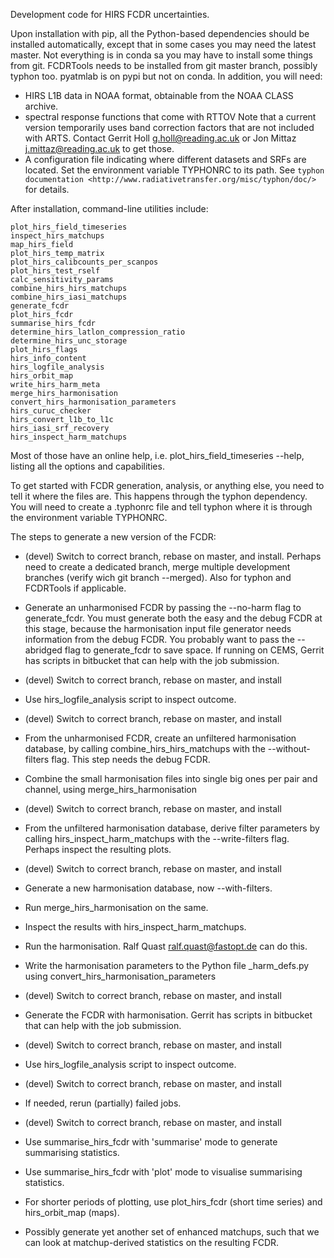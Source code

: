 Development code for HIRS FCDR uncertainties.

Upon installation with pip, all the Python-based dependencies should be
installed automatically, except that in some cases you may need the latest
master.  Not everything is in conda sa you may have to install some things
from git.  FCDRTools needs to be installed from git master branch,
possibly typhon too.  pyatmlab is on pypi but not on conda.  In addition, you will need:

- HIRS L1B data in NOAA format, obtainable from the NOAA CLASS archive.
- spectral response functions that come with RTTOV
  Note that a current version
  temporarily uses band correction factors that are not included with
  ARTS.  Contact Gerrit Holl <g.holl@reading.ac.uk> or Jon Mittaz
  <j.mittaz@reading.ac.uk> to get those.
- A configuration file indicating where different datasets and SRFs are located.
  Set the environment variable TYPHONRC to its path.  See 
  `typhon documentation <http://www.radiativetransfer.org/misc/typhon/doc/>`
  for details.

After installation, command-line utilities include:

    plot_hirs_field_timeseries
    inspect_hirs_matchups
    map_hirs_field
    plot_hirs_temp_matrix
    plot_hirs_calibcounts_per_scanpos
    plot_hirs_test_rself
    calc_sensitivity_params
    combine_hirs_hirs_matchups
    combine_hirs_iasi_matchups
    generate_fcdr
    plot_hirs_fcdr
    summarise_hirs_fcdr
    determine_hirs_latlon_compression_ratio
    determine_hirs_unc_storage
    plot_hirs_flags
    hirs_info_content
    hirs_logfile_analysis
    hirs_orbit_map
    write_hirs_harm_meta
    merge_hirs_harmonisation
    convert_hirs_harmonisation_parameters
    hirs_curuc_checker
    hirs_convert_l1b_to_l1c
    hirs_iasi_srf_recovery
    hirs_inspect_harm_matchups

Most of those have an online help, i.e. plot_hirs_field_timeseries --help,
listing all the options and capabilities.

To get started with FCDR generation, analysis, or anything else, you need
to tell it where the files are.  This happens through the typhon
dependency.  You will need to create a .typhonrc file and tell typhon
where it is through the environment variable TYPHONRC.

The steps to generate a new version of the FCDR:

- (devel) Switch to correct branch, rebase on master, and install.
  Perhaps need to create a dedicated branch, merge multiple development
  branches (verify wich git branch --merged).  Also for typhon and
  FCDRTools if applicable.

- Generate an unharmonised FCDR by passing the --no-harm flag to
  generate_fcdr.  You must generate both the easy and the debug FCDR at
  this stage, because the harmonisation input file generator needs
  information from the debug FCDR.  You probably want to pass the
  --abridged flag to generate_fcdr to save space.  If running on CEMS,
  Gerrit has scripts in bitbucket that can help with the job submission.

- (devel) Switch to correct branch, rebase on master, and install

- Use hirs_logfile_analysis script to inspect outcome.

- (devel) Switch to correct branch, rebase on master, and install

- From the unharmonised FCDR, create an unfiltered harmonisation database,
  by calling combine_hirs_hirs_matchups with the --without-filters flag.
  This step needs the debug FCDR.

- Combine the small harmonisation files into single big ones per pair and
  channel, using merge_hirs_harmonisation

- (devel) Switch to correct branch, rebase on master, and install

- From the unfiltered harmonisation database, derive filter parameters by
  calling hirs_inspect_harm_matchups with the --write-filters flag.
  Perhaps inspect the resulting plots.

- (devel) Switch to correct branch, rebase on master, and install

- Generate a new harmonisation database, now --with-filters.

- Run merge_hirs_harmonisation on the same.

- Inspect the results with hirs_inspect_harm_matchups.

- Run the harmonisation.  Ralf Quast <ralf.quast@fastopt.de> can do this.

- Write the harmonisation parameters to the Python file _harm_defs.py
  using convert_hirs_harmonisation_parameters

- (devel) Switch to correct branch, rebase on master, and install

- Generate the FCDR with harmonisation.  Gerrit has scripts in bitbucket
  that can help with the job submission.

- (devel) Switch to correct branch, rebase on master, and install

- Use hirs_logfile_analysis script to inspect outcome.

- (devel) Switch to correct branch, rebase on master, and install

- If needed, rerun (partially) failed jobs.

- (devel) Switch to correct branch, rebase on master, and install

- Use summarise_hirs_fcdr with 'summarise' mode to generate summarising
  statistics.

- Use summarise_hirs_fcdr with 'plot' mode to visualise summarising
  statistics.

- For shorter periods of plotting, use plot_hirs_fcdr (short time series)
  and hirs_orbit_map (maps).

- Possibly generate yet another set of enhanced matchups, such that we can
  look at matchup-derived statistics on the resulting FCDR.
